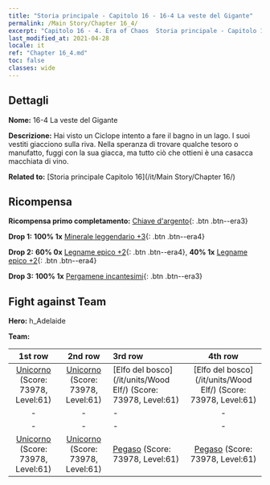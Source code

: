```yaml
---
title: "Storia principale - Capitolo 16 - 16-4 La veste del Gigante"
permalink: /Main Story/Chapter 16_4/
excerpt: "Capitolo 16 - 4. Era of Chaos  Storia principale - Capitolo 16_4. 16-4 La veste del Gigante"
last_modified_at: 2021-04-28
locale: it
ref: "Chapter 16_4.md"
toc: false
classes: wide
---
```


## Dettagli

 **Nome:** 16-4 La veste del Gigante

 **Descrizione:** Hai visto un Ciclope intento a fare il bagno in un lago. I suoi vestiti giacciono sulla riva. Nella speranza di trovare qualche tesoro o manufatto, fuggi con la sua giacca, ma tutto ciò che ottieni è una casacca macchiata di vino.

 **Related to:** [Storia principale Capitolo 16](/it/Main Story/Chapter 16/)

## Ricompensa

 **Ricompensa primo completamento:** [Chiave d'argento](/ItemsIT/con_693/){: .btn .btn--era3}

 **Drop 1:** **100% 1x** [Minerale leggendario +3](/ItemsIT/mat_54/){: .btn .btn--era4}

 **Drop 2:** **60% 0x** [Legname epico +2](/ItemsIT/mat_48/){: .btn .btn--era4}, **40% 1x** [Legname epico +2](/ItemsIT/mat_48/){: .btn .btn--era4}

 **Drop 3:** **100% 1x** [Pergamene incantesimi](/ItemsIT/con_694/){: .btn .btn--era3}


## Fight against Team
 **Hero:** h_Adelaide

 **Team:**


  | 1st row | 2nd row | 3rd row | 4th row |
  |:----:|:----:|:----|:----:|
  | [Unicorno](/it/units/Unicorn/) (Score: 73978, Level:61)  | [Unicorno](/it/units/Unicorn/) (Score: 73978, Level:61)  | [Elfo del bosco](/it/units/Wood Elf/) (Score: 73978, Level:61)  | [Elfo del bosco](/it/units/Wood Elf/) (Score: 73978, Level:61)  |
  | - | - | - | - |
  | - | - | - | - |
  | [Unicorno](/it/units/Unicorn/) (Score: 73978, Level:61)  | [Unicorno](/it/units/Unicorn/) (Score: 73978, Level:61)  | [Pegaso](/it/units/Pegasus/) (Score: 73978, Level:61)  | [Pegaso](/it/units/Pegasus/) (Score: 73978, Level:61)  |


